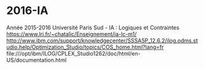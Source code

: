 # 2016-IA
Année 2015-2016 Université Paris Sud - IA : Logiques et Contraintes		
https://www.lri.fr/~chatalic/Enseignement/ia-lc-m1/   	
http://www.ibm.com/support/knowledgecenter/SSSA5P_12.6.2/ilog.odms.studio.help/Optimization_Studio/topics/COS_home.html?lang=fr		
file:///opt/ibm/ILOG/CPLEX_Studio1262/doc/html/en-US/documentation.html

